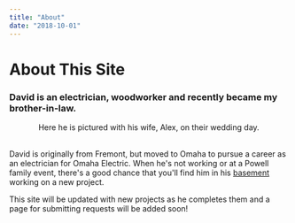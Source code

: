 ```yaml
---
title: "About"
date: "2018-10-01"
---
```


# About This Site

### David is an electrician, woodworker and recently became my brother-in-law.

<center><img src="/static/ProfilePic-47f10aebd6e5bd6ce894054e4069fe13.jpg" alt="" class="img-fluid"></center>

<center>Here he is pictured with his wife, Alex, on their wedding day.</center><br/>

David is originally from Fremont, but moved to Omaha to pursue a career as an electrician for Omaha Electric. When he's not working or at a Powell family event, there's a good chance that you'll find him in his [basement](/md/Basement) working on a new project.

This site will be updated with new projects as he completes them and a page for submitting requests will be added soon!
